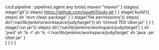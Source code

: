 cicd pipeline :
pipeline{
    agent any
    tools{
        maven "maven"
    }
    stages{
        stage('git'){
            steps{
               https://github.com/gouthi1/judy.git
            }
        }
        stage('build'){
            steps{
                sh 'mvn clean package'
            }
        }
        stage('file permissions'){
            steps{
                dir('/var/lib/jenkins/workspace/judy/target'){
                    sh 'chmod 700 Uber.jar'
                }
            }
        }
        stage('run jar'){
            steps{
                dir('/var/lib/jenkins/workspace/judy/target') {
                    sh 'pwd'
                    sh 'ls -l'
                    sh 'ls -l /var/lib/jenkins/workspace/judy/target' 
                    sh 'java -jar Uber.jar'
                }    
            }
        }
    }
}
